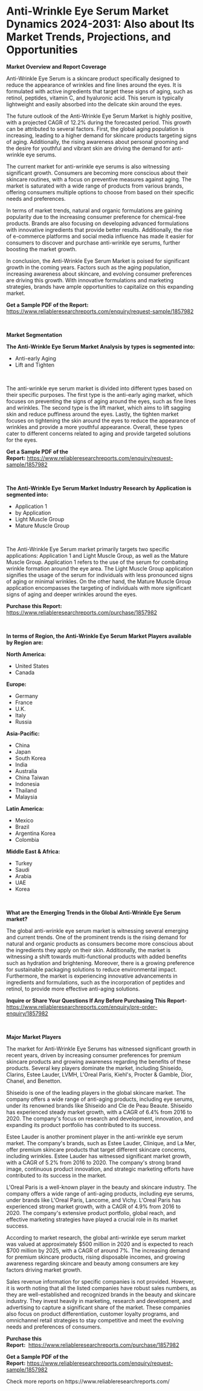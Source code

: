 <p><h1>Anti-Wrinkle Eye Serum Market Dynamics 2024-2031: Also about Its Market Trends, Projections, and Opportunities</h1></p><p><strong>Market Overview and Report Coverage</strong></p>
<p><p>Anti-Wrinkle Eye Serum is a skincare product specifically designed to reduce the appearance of wrinkles and fine lines around the eyes. It is formulated with active ingredients that target these signs of aging, such as retinol, peptides, vitamin C, and hyaluronic acid. This serum is typically lightweight and easily absorbed into the delicate skin around the eyes.</p><p>The future outlook of the Anti-Wrinkle Eye Serum Market is highly positive, with a projected CAGR of 12.2% during the forecasted period. This growth can be attributed to several factors. First, the global aging population is increasing, leading to a higher demand for skincare products targeting signs of aging. Additionally, the rising awareness about personal grooming and the desire for youthful and vibrant skin are driving the demand for anti-wrinkle eye serums.</p><p>The current market for anti-wrinkle eye serums is also witnessing significant growth. Consumers are becoming more conscious about their skincare routines, with a focus on preventive measures against aging. The market is saturated with a wide range of products from various brands, offering consumers multiple options to choose from based on their specific needs and preferences.</p><p>In terms of market trends, natural and organic formulations are gaining popularity due to the increasing consumer preference for chemical-free products. Brands are also focusing on developing advanced formulations with innovative ingredients that provide better results. Additionally, the rise of e-commerce platforms and social media influence has made it easier for consumers to discover and purchase anti-wrinkle eye serums, further boosting the market growth.</p><p>In conclusion, the Anti-Wrinkle Eye Serum Market is poised for significant growth in the coming years. Factors such as the aging population, increasing awareness about skincare, and evolving consumer preferences are driving this growth. With innovative formulations and marketing strategies, brands have ample opportunities to capitalize on this expanding market.</p></p>
<p><strong>Get a Sample PDF of the Report:</strong> <a href="https://www.reliableresearchreports.com/enquiry/request-sample/1857982">https://www.reliableresearchreports.com/enquiry/request-sample/1857982</a></p>
<p>&nbsp;</p>
<p><strong>Market Segmentation</strong></p>
<p><strong>The Anti-Wrinkle Eye Serum Market Analysis by types is segmented into:</strong></p>
<p><ul><li>Anti-early Aging</li><li>Lift and Tighten</li></ul></p>
<p>&nbsp;</p>
<p><p>The anti-wrinkle eye serum market is divided into different types based on their specific purposes. The first type is the anti-early aging market, which focuses on preventing the signs of aging around the eyes, such as fine lines and wrinkles. The second type is the lift market, which aims to lift sagging skin and reduce puffiness around the eyes. Lastly, the tighten market focuses on tightening the skin around the eyes to reduce the appearance of wrinkles and provide a more youthful appearance. Overall, these types cater to different concerns related to aging and provide targeted solutions for the eyes.</p></p>
<p><strong>Get a Sample PDF of the Report:</strong>&nbsp;<a href="https://www.reliableresearchreports.com/enquiry/request-sample/1857982">https://www.reliableresearchreports.com/enquiry/request-sample/1857982</a></p>
<p>&nbsp;</p>
<p><strong>The Anti-Wrinkle Eye Serum Market Industry Research by Application is segmented into:</strong></p>
<p><ul><li>Application 1</li><li>by Application</li><li>Light Muscle Group</li><li>Mature Muscle Group</li></ul></p>
<p>&nbsp;</p>
<p><p>The Anti-Wrinkle Eye Serum market primarily targets two specific applications: Application 1 and Light Muscle Group, as well as the Mature Muscle Group. Application 1 refers to the use of the serum for combating wrinkle formation around the eye area. The Light Muscle Group application signifies the usage of the serum for individuals with less pronounced signs of aging or minimal wrinkles. On the other hand, the Mature Muscle Group application encompasses the targeting of individuals with more significant signs of aging and deeper wrinkles around the eyes.</p></p>
<p><strong>Purchase this Report:</strong>&nbsp; <a href="https://www.reliableresearchreports.com/purchase/1857982">https://www.reliableresearchreports.com/purchase/1857982</a></p>
<p>&nbsp;</p>
<p><strong>In terms of Region, the Anti-Wrinkle Eye Serum Market Players available by Region are:</strong></p>
<p>
    <p> <strong> North America: </strong>
        <ul>
            <li>United States</li>
            <li>Canada</li>
        </ul>
        </p> 
    <p> <strong> Europe: </strong>
        <ul>
            <li>Germany</li>
            <li>France</li>
            <li>U.K.</li>
            <li>Italy</li>
            <li>Russia</li>
        </ul>
        </p> 
    <p> <strong> Asia-Pacific: </strong>
        <ul>
            <li>China</li>
            <li>Japan</li>
            <li>South Korea</li>
            <li>India</li>
            <li>Australia</li>
            <li>China Taiwan</li>
            <li>Indonesia</li>
            <li>Thailand</li>
            <li>Malaysia</li>
        </ul>
        </p> 
    <p> <strong> Latin America: </strong>
        <ul>
            <li>Mexico</li>
            <li>Brazil</li>
            <li>Argentina Korea</li>
            <li>Colombia</li>
        </ul>
        </p> 
    <p> <strong> Middle East & Africa: </strong>
        <ul>
            <li>Turkey</li>
            <li>Saudi</li>
            <li>Arabia</li>
            <li>UAE</li>
            <li>Korea</li>
        </ul>
    </p>
    </p>
<p>&nbsp;</p>
<p><strong>What are the Emerging Trends in the Global Anti-Wrinkle Eye Serum market?</strong></p>
<p><p>The global anti-wrinkle eye serum market is witnessing several emerging and current trends. One of the prominent trends is the rising demand for natural and organic products as consumers become more conscious about the ingredients they apply on their skin. Additionally, the market is witnessing a shift towards multi-functional products with added benefits such as hydration and brightening. Moreover, there is a growing preference for sustainable packaging solutions to reduce environmental impact. Furthermore, the market is experiencing innovative advancements in ingredients and formulations, such as the incorporation of peptides and retinol, to provide more effective anti-aging solutions.</p></p>
<p><strong>Inquire or Share Your Questions If Any Before Purchasing This Report</strong>- <a href="https://www.reliableresearchreports.com/enquiry/pre-order-enquiry/1857982">https://www.reliableresearchreports.com/enquiry/pre-order-enquiry/1857982</a></p>
<p>&nbsp;</p>
<p><strong>Major Market Players</strong></p>
<p><p>The market for Anti-Wrinkle Eye Serums has witnessed significant growth in recent years, driven by increasing consumer preferences for premium skincare products and growing awareness regarding the benefits of these products. Several key players dominate the market, including Shiseido, Clarins, Estee Lauder, LVMH, L'Oreal Paris, Kiehl's, Procter & Gamble, Dior, Chanel, and Benetton.</p><p>Shiseido is one of the leading players in the global skincare market. The company offers a wide range of anti-aging products, including eye serums, under its renowned brands like Shiseido and Cle de Peau Beaute. Shiseido has experienced steady market growth, with a CAGR of 6.4% from 2016 to 2020. The company's focus on research and development, innovation, and expanding its product portfolio has contributed to its success.</p><p>Estee Lauder is another prominent player in the anti-wrinkle eye serum market. The company's brands, such as Estee Lauder, Clinique, and La Mer, offer premium skincare products that target different skincare concerns, including wrinkles. Estee Lauder has witnessed significant market growth, with a CAGR of 5.2% from 2016 to 2020. The company's strong brand image, continuous product innovation, and strategic marketing efforts have contributed to its success in the market.</p><p>L'Oreal Paris is a well-known player in the beauty and skincare industry. The company offers a wide range of anti-aging products, including eye serums, under brands like L'Oreal Paris, Lancome, and Vichy. L'Oreal Paris has experienced strong market growth, with a CAGR of 4.9% from 2016 to 2020. The company's extensive product portfolio, global reach, and effective marketing strategies have played a crucial role in its market success.</p><p>According to market research, the global anti-wrinkle eye serum market was valued at approximately $500 million in 2020 and is expected to reach $700 million by 2025, with a CAGR of around 7%. The increasing demand for premium skincare products, rising disposable incomes, and growing awareness regarding skincare and beauty among consumers are key factors driving market growth.</p><p>Sales revenue information for specific companies is not provided. However, it is worth noting that all the listed companies have robust sales numbers, as they are well-established and recognized brands in the beauty and skincare industry. They invest heavily in marketing, research and development, and advertising to capture a significant share of the market. These companies also focus on product differentiation, customer loyalty programs, and omnichannel retail strategies to stay competitive and meet the evolving needs and preferences of consumers.</p></p>
<p><strong>Purchase this Report:</strong>&nbsp;&nbsp;<a href="https://www.reliableresearchreports.com/purchase/1857982">https://www.reliableresearchreports.com/purchase/1857982</a></p>
<p></p>
<p><strong>Get a Sample PDF of the Report:</strong>&nbsp;<a href="https://www.reliableresearchreports.com/enquiry/request-sample/1857982">https://www.reliableresearchreports.com/enquiry/request-sample/1857982</a></p>
<p>Check more reports on https://www.reliableresearchreports.com/</p>